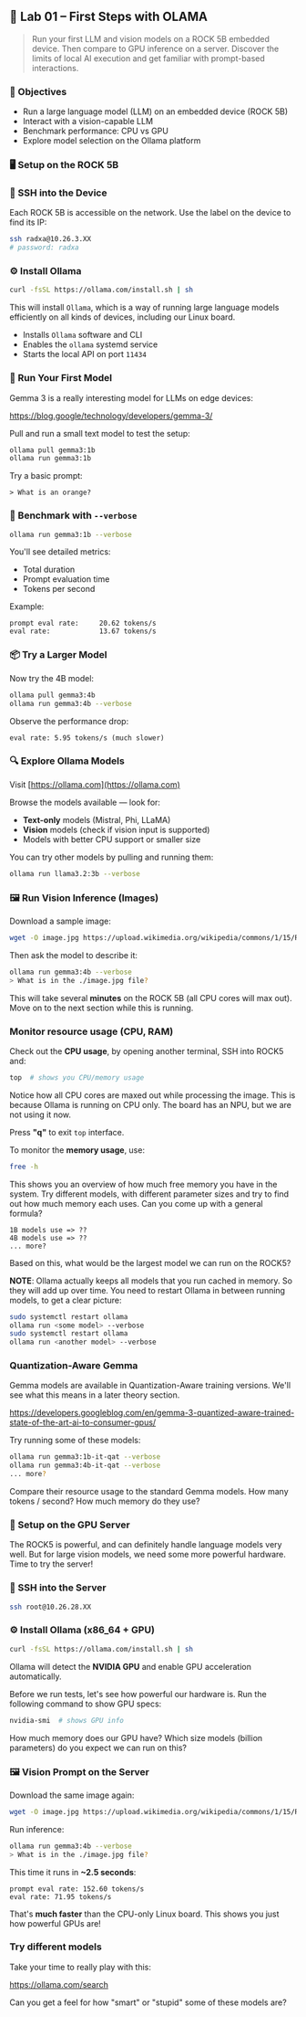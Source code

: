 ## 🧪 Lab 01 – First Steps with OLAMA

> Run your first LLM and vision models on a ROCK 5B embedded device. Then compare to GPU inference on a server. Discover the limits of local AI execution and get familiar with prompt-based interactions.

### 🎯 Objectives

- Run a large language model (LLM) on an embedded device (ROCK 5B)
- Interact with a vision-capable LLM
- Benchmark performance: CPU vs GPU
- Explore model selection on the Ollama platform

### 🖥️ Setup on the ROCK 5B

### 🔌 SSH into the Device

Each ROCK 5B is accessible on the network. Use the label on the device to find its IP:

```bash
ssh radxa@10.26.3.XX
# password: radxa
````

### ⚙️ Install Ollama

```bash
curl -fsSL https://ollama.com/install.sh | sh
```

This will install `Ollama`, which is a way of running large language models efficiently on all kinds of devices, including our Linux board.

* Installs `Ollama` software and CLI
* Enables the `ollama` systemd service
* Starts the local API on port `11434`

### 🤖 Run Your First Model

Gemma 3 is a really interesting model for LLMs on edge devices:

https://blog.google/technology/developers/gemma-3/

Pull and run a small text model to test the setup:

```bash
ollama pull gemma3:1b
ollama run gemma3:1b
```

Try a basic prompt:

```
> What is an orange?
```

### 🧪 Benchmark with `--verbose`

```bash
ollama run gemma3:1b --verbose
```

You'll see detailed metrics:

* Total duration
* Prompt evaluation time
* Tokens per second

Example:

```
prompt eval rate:     20.62 tokens/s
eval rate:            13.67 tokens/s
```

### 📦 Try a Larger Model

Now try the 4B model:

```bash
ollama pull gemma3:4b
ollama run gemma3:4b --verbose
```

Observe the performance drop:

```
eval rate: 5.95 tokens/s (much slower)
```

### 🔍 Explore Ollama Models

Visit [https://ollama.com](https://ollama.com)

Browse the models available — look for:

* **Text-only** models (Mistral, Phi, LLaMA)
* **Vision** models (check if vision input is supported)
* Models with better CPU support or smaller size

You can try other models by pulling and running them:

```bash
ollama run llama3.2:3b --verbose
```

### 🖼️ Run Vision Inference (Images)

Download a sample image:

```bash
wget -O image.jpg https://upload.wikimedia.org/wikipedia/commons/1/15/Red_Apple.jpg
```

Then ask the model to describe it:

```bash
ollama run gemma3:4b --verbose
> What is in the ./image.jpg file?
```

This will take several **minutes** on the ROCK 5B (all CPU cores will max out). Move on to the next section while this is running.

### Monitor resource usage (CPU, RAM)

Check out the **CPU usage**, by opening another terminal, SSH into ROCK5 and:

```bash
top  # shows you CPU/memory usage
```

Notice how all CPU cores are maxed out while processing the image. This is because Ollama is running on CPU only. The board has an NPU, but we are not using it now.

Press **"q"** to exit `top` interface.

To monitor the **memory usage**, use:

```bash
free -h
```

This shows you an overview of how much free memory you have in the system. Try different models, with different parameter sizes and try to find out how much memory each uses. Can you come up with a general formula?

```
1B models use => ??
4B models use => ??
... more?
```

Based on this, what would be the largest model we can run on the ROCK5?

**NOTE**: Ollama actually keeps all models that you run cached in memory. So they will add up over time. You need to restart Ollama in between running models, to get a clear picture:

```bash
sudo systemctl restart ollama
ollama run <some model> --verbose
sudo systemctl restart ollama
ollama run <another model> --verbose
```

### Quantization-Aware Gemma

Gemma models are available in Quantization-Aware training versions. We'll see what this means in a later theory section.

https://developers.googleblog.com/en/gemma-3-quantized-aware-trained-state-of-the-art-ai-to-consumer-gpus/

Try running some of these models:

```bash
ollama run gemma3:1b-it-qat --verbose
ollama run gemma3:4b-it-qat --verbose
... more?
```

Compare their resource usage to the standard Gemma models. How many tokens / second? How much memory do they use?

### 🚀 Setup on the GPU Server

The ROCK5 is powerful, and can definitely handle language models very well. But for large vision models, we need some more powerful hardware. Time to try the server!

### 🔐 SSH into the Server

```bash
ssh root@10.26.28.XX
```

### ⚙️ Install Ollama (x86\_64 + GPU)

```bash
curl -fsSL https://ollama.com/install.sh | sh
```

Ollama will detect the **NVIDIA GPU** and enable GPU acceleration automatically.

Before we run tests, let's see how powerful our hardware is. Run the following command to show GPU specs:

```bash
nvidia-smi  # shows GPU info
```

How much memory does our GPU have? Which size models (billion parameters) do you expect we can run on this?

### 🖼️ Vision Prompt on the Server

Download the same image again:

```bash
wget -O image.jpg https://upload.wikimedia.org/wikipedia/commons/1/15/Red_Apple.jpg
```

Run inference:

```bash
ollama run gemma3:4b --verbose
> What is in the ./image.jpg file?
```

This time it runs in **\~2.5 seconds**:

```
prompt eval rate: 152.60 tokens/s
eval rate: 71.95 tokens/s
```

That's **much faster** than the CPU-only Linux board. This shows you just how powerful GPUs are!

### Try different models

Take your time to really play with this:

https://ollama.com/search

Can you get a feel for how "smart" or "stupid" some of these models are?
